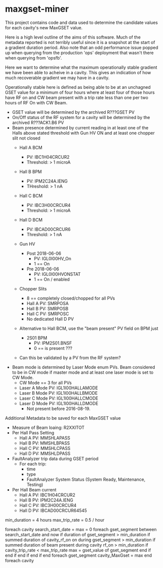 # maxgset-miner
This project contains code and data used to determine the candidate values for each cavity's new MaxGSET value.

Here is a high level outline of the aims of this software.  Much of the metadata reported is not terribly useful since it is a snapshot at the start of a gradient duration period.  Also note that an odd performance issue popped up when querying from the production 'ops' deployment that wasn't there when querying from 'opsfb'.

Here we want to determine what the maximum operationally stable gradient we have been able to acheive in a cavity.  This gives an indication of how much recoverable gradient we may have in a cavity.

Operationally stable here is defined as being able to be at an unchagned GSET value for a minimum of four hours where at least four of those hours have RF on and CW beam present with a trip rate less than one per two hours of RF On with CW Beam.

 - GSET value will be determined by the archived R???GSET PV
 - On/Off status of the RF system for a cavity will be determined by the archived R???ACK1.B6 PV
 - Beam presence determined by current reading in at least one of the Halls above stated threshold with Gun HV ON and at least one chopper slit not closed
   - Hall A BCM
     - PV: IBC1H04CRCUR2
     - Threshold: > 1 microA
   - Hall B BPM
     - PV: IPM2C24A.IENG
     - THreshold: > 1 nA
   - Hall C BCM
     - PV: IBC3H00CRCUR4
     - Threshold: > 1 microA
   - Hall D BCM
     - PV: IBCAD00CRCUR6
     - Threshold: > 1 nA
   - Gun HV 
     - Post 2018-06-06
       - PV: IGL0I00HV_On
       - 1 == On
     - Pre 2018-06-06
       - PV: IGL0I00HVONSTAT
       - 1 == On / enabled 

   - Chopper Slits 
     - 8 == completely closed/chopped for all PVs
     - Hall A PV: SMRPOSA
     - Hall B PV: SMRPOSB
     - Hall C PV: SMRPOSC
     - No dedicated Hall D PV
   - Alternative to Hall BCM, use the "beam present" PV field on BPM just
     - 2S01 BPM
       - PV: IPM2S01.BNSF
       - 0 == is present ???
   - Can this be validated by a PV from the RF system?
 - Beam mode is determined by Laser Mode enum PVs.  Beam considered to be in CW mode if master mode and at least one laser mode is set to CW Mode.  
   - CW Mode == 3 for all PVs
   - Laser A Mode PV: IGL1I00HALLAMODE
   - Laser B Mode PV: IGL1I00HALLBMODE
   - Laser C Mode PV: IGL1I00HALLCMODE
   - Laser D Mode PV: IGL1I00HALLDMODE
     - Not present before 2016-08-19.

Additional Metadata to be saved for each MaxGSET value
 - Measure of Beam loaing: R2XXITOT
 - Per Hall Pass Setting
   - Hall A PV: MMSHLAPASS
   - Hall B PV: MMSHLBPASS
   - Hall C PV: MMSHLCPASS
   - Hall D PV: MMSHLDPASS
 - FaultAnalyzer trip data during GSET period
   - For each trip:
     - time
     - type
     - FaultAnalyzer System Status (System Ready, Maintenance, Testing)
 - Per Hall Beam current
   - Hall A PV: IBC1H04CRCUR2
   - Hall B PV: IPM2C24A.IENG
   - Hall C PV: IBC3H00CRCUR4
   - Hall D PV: IBCAD00CRCUR64545


min_duration = 4 hours
max_trip_rate = 0.5 / hour

foreach cavity
  search_start_date = <something>
  max = 0
  foreach gset_segment between search_start_date and now
    if duration of gset_segment > min_duration
      if summed duration of cavity_rf_on on  during gset_segment > min_duration
        if summed duration of beam present during cavity rf_on > min_duration
          if cavity_trip_rate < max_trip_rate
            max = gset_value of gset_segment
          end if
        end if
      end if
    end if
  end foreach gset_segment
  cavity_MaxGset = max
end foreach cavity
